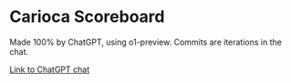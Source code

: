 # Carioca Scoreboard

Made 100% by ChatGPT, using o1-preview. Commits are iterations in the chat.

[Link to ChatGPT chat](https://chatgpt.com/share/66f15709-15c8-800d-a232-93d769e92d45)
